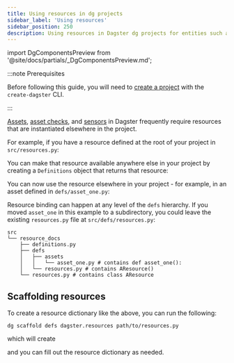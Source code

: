 ```yaml
---
title: Using resources in dg projects
sidebar_label: 'Using resources'
sidebar_position: 250
description: Using resources in Dagster dg projects for entities such as assets, asset checks, and sensors.
---
```


import DgComponentsPreview from '@site/docs/partials/\_DgComponentsPreview.md';

<DgComponentsPreview />

:::note Prerequisites

Before following this guide, you will need to [create a project](/guides/labs/dg/creating-a-project) with the `create-dagster` CLI.

:::

[Assets](/guides/build/assets), [asset checks](/guides/test/asset-checks), and [sensors](/guides/automate/sensors) in Dagster frequently require resources that are instantiated elsewhere in the project.

For example, if you have a resource defined at the root of your project in `src/resources.py`:

<CodeExample path="docs_snippets/docs_snippets/guides/dg/using-resources/2-resources-at-defs-root.py" title="src/resources.py" />

You can make that resource available anywhere else in your project by creating a `Definitions` object that returns that resource:

<CodeExample path="docs_snippets/docs_snippets/guides/dg/using-resources/3-resource-defs-at-project-root.py" title="src/resources.py" />

You can now use the resource elsewhere in your project - for example, in an asset defined in `defs/asset_one.py`:

<CodeExample path="docs_snippets/docs_snippets/guides/dg/using-resources/1-asset-one.py" title="defs/asset_one.py"
 />


Resource binding can happen at any level of the `defs` hierarchy. If you moved `asset_one` in this example to a subdirectory, you could leave the existing `resources.py` file at `src/defs/resources.py`:

```
src
└── resource_docs
    ├── definitions.py
    ├── defs
    │   ├── assets
    │   │   └── asset_one.py # contains def asset_one():
    │   └── resources.py # contains AResource()
    └── resources.py # contains class AResource
```

## Scaffolding resources

To create a resource dictionary like the above, you can run the following:

```
dg scaffold defs dagster.resources path/to/resources.py
```

which will create

<CodeExample path="docs_snippets/docs_snippets/guides/dg/using-resources/4-scaffolded-resource-defs.py" />

and you can fill out the resource dictionary as needed.
